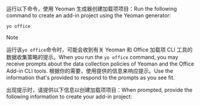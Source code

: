 <span data-ttu-id="1ab14-101">运行以下命令，使用 Yeoman 生成器创建加载项项目：</span><span class="sxs-lookup"><span data-stu-id="1ab14-101">Run the following command to create an add-in project using the Yeoman generator:</span></span> 

```command&nbsp;line
yo office
```

> [!NOTE]
> <span data-ttu-id="1ab14-102">运行该`yo office`命令时，可能会收到有关 Yeoman 和 Office 加载项 CLI 工具的数据收集策略的提示。</span><span class="sxs-lookup"><span data-stu-id="1ab14-102">When you run the `yo office` command, you may receive prompts about the data collection policies of Yeoman and the Office Add-in CLI tools.</span></span> <span data-ttu-id="1ab14-103">根据你的需要，使用提供的信息来响应提示。</span><span class="sxs-lookup"><span data-stu-id="1ab14-103">Use the information that's provided to respond to the prompts as you see fit.</span></span>

<span data-ttu-id="1ab14-104">出现提示时，请提供以下信息以创建加载项项目：</span><span class="sxs-lookup"><span data-stu-id="1ab14-104">When prompted, provide the following information to create your add-in project:</span></span>
